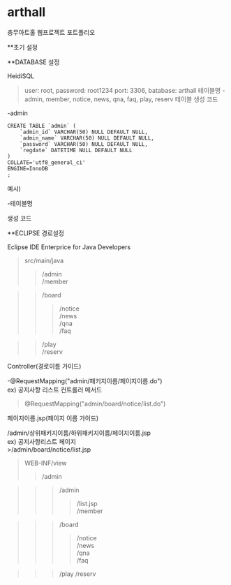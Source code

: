 # arthall
충무아트홀 웹프로젝트 포트폴리오

**초기 설정 

**DATABASE 설정

HeidiSQL
> user: root, password: root1234
> port: 3306, batabase: arthall
> 테이블명
  -admin, member, notice, news, qna, faq, play, reserv
> 테이블 생성 코드

-admin

```
CREATE TABLE `admin` (
	`admin_id` VARCHAR(50) NULL DEFAULT NULL,
	`admin_name` VARCHAR(50) NULL DEFAULT NULL,
	`password` VARCHAR(50) NULL DEFAULT NULL,
	`regdate` DATETIME NULL DEFAULT NULL
)
COLLATE='utf8_general_ci'
ENGINE=InnoDB
;

```
예시)

-테이블명

생성 코드

**ECLIPSE 경로설정   

Eclipse IDE Enterprice for Java Developers   

>src/main/java   
>>/admin    
>>/member  

>>/board       
>>>/notice      
>>>/news    
>>>/qna   
>>>/faq   

>>/play     
>>/reserv   

Controller(경로이름 가이드)      

-@RequestMapping("admin/패키지이름/페이지이름.do")    
ex) 공지사항 리스트 컨트롤러 메서드    
  >@RequestMapping("admin/board/notice/list.do")   

페이지이름.jsp(페이지 이름 가이드)   

  /admin/상위패키지이름/하위패키지이름/페이지이름.jsp   
  ex) 공지사항리스트 페이지   
      >/admin/board/notice/list.jsp   

>WEB-INF/view   
>>/admin   


>>>/admin 
>>>>/list.jsp   
>>>/member 

>>>/board   
>>>>/notice   
>>>>/news   
>>>>/qna   
>>>>/faq

>>>/play
>>>/reserv   


